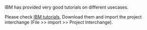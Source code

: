 
IBM has provided very good tutorials on different usecases. 

Please check [IBM tutorials](https://developer.ibm.com/integration/resources/ibm-integration-bus-v10-tutorials-on-github/), Download them and import the project interchange (File >> import >> Project Interchange).


